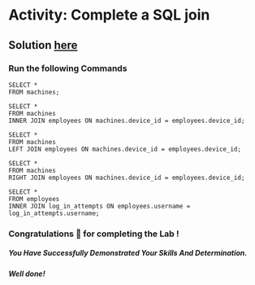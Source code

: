 # Activity: Complete a SQL join

## Solution [here]()

### Run the following Commands

```
SELECT * 
FROM machines;

SELECT * 
FROM machines 
INNER JOIN employees ON machines.device_id = employees.device_id;

SELECT *
FROM machines
LEFT JOIN employees ON machines.device_id = employees.device_id;

SELECT *
FROM machines
RIGHT JOIN employees ON machines.device_id = employees.device_id;

SELECT * 
FROM employees 
INNER JOIN log_in_attempts ON employees.username = log_in_attempts.username;
```

### Congratulations 🎉 for completing the Lab !

##### *You Have Successfully Demonstrated Your Skills And Determination.*

#### *Well done!*

 

 